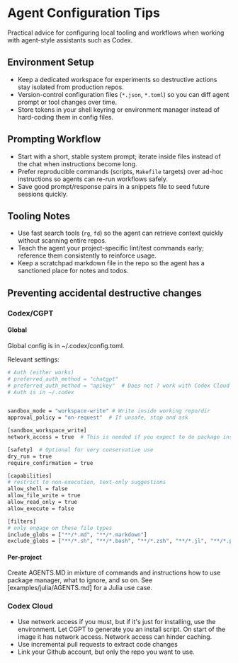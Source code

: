 # Agent Configuration Tips

Practical advice for configuring local tooling and workflows when working with agent-style assistants such as Codex.

## Environment Setup
- Keep a dedicated workspace for experiments so destructive actions stay isolated from production repos.
- Version-control configuration files (`*.json`, `*.toml`) so you can diff agent prompt or tool changes over time.
- Store tokens in your shell keyring or environment manager instead of hard-coding them in config files.

## Prompting Workflow
- Start with a short, stable system prompt; iterate inside files instead of the chat when instructions become long.
- Prefer reproducible commands (scripts, `Makefile` targets) over ad-hoc instructions so agents can re-run workflows safely.
- Save good prompt/response pairs in a snippets file to seed future sessions quickly.

## Tooling Notes
- Use fast search tools (`rg`, `fd`) so the agent can retrieve context quickly without scanning entire repos.
- Teach the agent your project-specific lint/test commands early; reference them consistently to reinforce usage.
- Keep a scratchpad markdown file in the repo so the agent has a sanctioned place for notes and todos.


## Preventing accidental destructive changes

### Codex/CGPT
#### Global
Global config is in ~/.codex/config.toml. 

Relevant settings:
```bash
# Auth (either works)
# preferred_auth_method = "chatgpt"
# preferred_auth_method = "apikey"  # Does not ? work with Codex Cloud 
# Auth is in ~/.codex


sandbox_mode = "workspace-write" # Write inside working repo/dir
approval_policy = "on-request"  # If unsafe, stop and ask

[sandbox_workspace_write] 
network_access = true  # This is needed if you expect to do package installs, or look up things. alternative, use environemnts.

[safety]  # Optional for very conservative use
dry_run = true
require_confirmation = true

[capabilities]
# restrict to non-execution, text-only suggestions
allow_shell = false
allow_file_write = true
allow_read_only = true
allow_execute = false

[filters]
# only engage on these file types
include_globs = ["**/*.md", "**/*.markdown"]
exclude_globs = ["**/*.sh", "**/*.bash", "**/*.zsh", "**/*.jl", "**/*.py", "**/*.js"]  # Very restrictive, but example
```

#### Per-project
Create AGENTS.MD in mixture of commands and instructions how to use package manager, what to ignore, and so on. 
See [examples/julia/AGENTS.md] for a Julia use case.


### Codex Cloud 
- Use network access if you must, but if it's just for installing, use the environment. Let CGPT to generate you an install script. On start of the image it has network access. Network access can hinder caching.
- Use incremental pull requests to extract code changes
- Link your Github account, but only the repo you want to use.